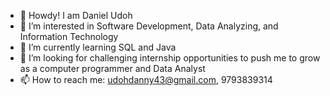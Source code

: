 - 👋 Howdy! I am Daniel Udoh
- 👀 I’m interested in Software Development, Data Analyzing, and Information Technology
- 🌱 I’m currently learning SQL and Java
- 💞️ I’m looking for challenging internship opportunities to push me to grow as a computer programmer and Data Analyst
- 📫 How to reach me: udohdanny43@gmail.com, 9793839314

<!---
DanielUdoh12/DanielUdoh12 is a ✨ special ✨ repository because its `README.md` (this file) appears on your GitHub profile.
You can click the Preview link to take a look at your changes.
--->
